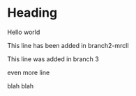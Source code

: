 # Heading
Hello world

This line has been added in branch2-mrcll

This line was added in branch 3

even more line


blah blah

